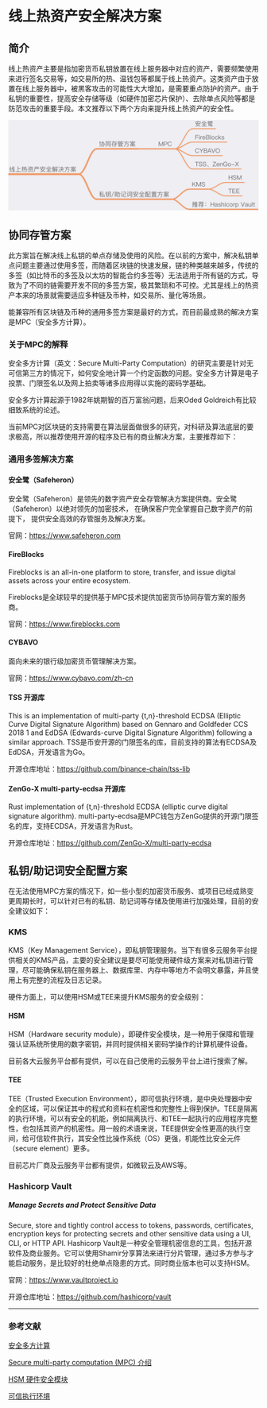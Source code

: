 # 线上热资产安全解决方案

## 简介
线上热资产主要是指加密货币私钥放置在线上服务器中对应的资产，需要频繁使用来进行签名交易等，如交易所的热、温钱包等都属于线上热资产。这类资产由于放置在线上服务器中，被黑客攻击的可能性大大增加，是需要重点防护的资产。由于私钥的重要性，提高安全存储等级（如硬件加密芯片保护）、去除单点风险等都是防范攻击的重要手段。本文推荐以下两个方向来提升线上热资产的安全性。

![](images/HotAsset1.png)

## 协同存管方案
此方案旨在解决线上私钥的单点存储及使用的风险。在以前的方案中，解决私钥单点问题主要通过使用多签，而随着区块链的快速发展，链的种类越来越多，传统的多签（如比特币的多签及以太坊的智能合约多签等）无法适用于所有链的方式，导致为了不同的链需要开发不同的多签方案，极其繁琐和不可控。尤其是线上的热资产本来的场景就需要适应多种链及币种，如交易所、量化等场景。

能兼容所有区块链及币种的通用多签方案是最好的方式，而目前最成熟的解决方案是MPC（安全多方计算）。

### 关于MPC的解释
安全多方计算（英文：Secure Multi-Party Computation）的研究主要是针对无可信第三方的情况下，如何安全地计算一个约定函数的问题。安全多方计算是电子投票、门限签名以及网上拍卖等诸多应用得以实施的密码学基础。

安全多方计算起源于1982年姚期智的百万富翁问题，后来Oded Goldreich有比较细致系统的论述。

当前MPC对区块链的支持需要在算法层面做很多的研究，对科研及算法底层的要求极高，所以推荐使用开源的程序及已有的商业解决方案，主要推荐如下：

### 通用多签解决方案
#### 安全鹭（Safeheron）
安全鹭（Safeheron）是领先的数字资产安全存管解决方案提供商。安全鹭（Safeheron）以绝对领先的加密技术， 在确保客户完全掌握自己数字资产的前提下， 提供安全高效的存管服务及解决方案。

官网：https://www.safeheron.com

#### FireBlocks
Fireblocks is an all-in-one platform to store, transfer, and issue digital assets across your entire ecosystem.

Fireblocks是全球较早的提供基于MPC技术提供加密货币协同存管方案的服务商。

官网：https://www.fireblocks.com

#### CYBAVO
面向未来的银行级加密货币管理解决方案。

官网：https://www.cybavo.com/zh-cn

#### TSS 开源库
This is an implementation of multi-party {t,n}-threshold ECDSA (Elliptic Curve Digital Signature Algorithm) based on Gennaro and Goldfeder CCS 2018 1 and EdDSA (Edwards-curve Digital Signature Algorithm) following a similar approach.
TSS是币安开源的门限签名的库，目前支持的算法有ECDSA及EdDSA，开发语言为Go。

开源仓库地址：https://github.com/binance-chain/tss-lib

#### ZenGo-X multi-party-ecdsa 开源库
Rust implementation of {t,n}-threshold ECDSA (elliptic curve digital signature algorithm).
multi-party-ecdsa是MPC钱包方ZenGo提供的开源门限签名的库，支持ECDSA，开发语言为Rust。

开源仓库地址：https://github.com/ZenGo-X/multi-party-ecdsa

## 私钥/助记词安全配置方案
在无法使用MPC方案的情况下，如一些小型的加密货币服务、或项目已经成熟变更周期长时，可以针对已有的私钥、助记词等存储及使用进行加强处理，目前的安全建议如下：

### KMS
KMS（Key Management Service），即私钥管理服务。当下有很多云服务平台提供相关的KMS产品，主要的安全建议是要尽可能使用硬件级方案来对私钥进行管理，尽可能确保私钥在服务器上、数据库里、内存中等地方不会明文暴露，并且使用上有完整的流程及日志记录。

硬件方面上，可以使用HSM或TEE来提升KMS服务的安全级别：
#### HSM
HSM（Hardware security module），即硬件安全模块，是一种用于保障和管理强认证系统所使用的数字密钥，并同时提供相关密码学操作的计算机硬件设备。

目前各大云服务平台都有提供，可以在自己使用的云服务平台上进行搜索了解。

#### TEE
TEE（Trusted Execution Environment），即可信执行环境，是中央处理器中安全的区域，可以保证其中的程式和资料在机密性和完整性上得到保护。TEE是隔离的执行环境，可以有安全的机能，例如隔离执行、和TEE一起执行的应用程序完整性，也包括其资产的机密性。用一般的术语来说，TEE提供安全性更高的执行空间，给可信软件执行，其安全性比操作系统（OS）更强，机能性比安全元件（secure element）更多。

目前芯片厂商及云服务平台都有提供，如微软云及AWS等。

### Hashicorp Vault
##### Manage Secrets and Protect Sensitive Data
Secure, store and tightly control access to tokens, passwords, certificates, encryption keys for protecting secrets and other sensitive data using a UI, CLI, or HTTP API.
Hashicorp Vault是一种安全管理机密信息的工具，包括开源软件及商业服务。它可以使用Shamir分享算法来进行分片管理，通过多方参与才能启动服务，是比较好的杜绝单点隐患的方式。同时商业版本也可以支持HSM。

官网：https://www.vaultproject.io

开源仓库地址：https://github.com/hashicorp/vault

---
### 参考文献
[安全多方计算](https://zh.wikipedia.org/wiki/%E5%AE%89%E5%85%A8%E5%A4%9A%E6%96%B9%E8%AE%A1%E7%AE%97)

[Secure multi-party computation (MPC) 介绍](https://zhuanlan.zhihu.com/p/100648606)

[HSM 硬件安全模块](https://zh.wikipedia.org/wiki/%E7%A1%AC%E4%BB%B6%E5%AE%89%E5%85%A8%E6%A8%A1%E5%9D%97)

[可信执行环境](https://zh.wikipedia.org/zh-cn/%E5%8F%AF%E4%BF%A1%E6%89%A7%E8%A1%8C%E7%8E%AF%E5%A2%83)
